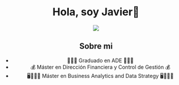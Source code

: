<div align="center">
<h1 align="center">Hola, soy Javier👋</h1>
<div align="center">
<img src="https://www.muylinux.com/wp-content/uploads/2019/06/bigdata.jpg" />


## Sobre mi

- 👨🏻‍🎓 Graduado en ADE 👨🏻‍🎓
- ​💰​ Máster en Dirección Financiera y Control de Gestión ​💰​
- 🖥️​🧑🏻‍💼​ Máster en Business Analytics and Data Strategy 🖥️​🧑🏻‍💼​

<br>
